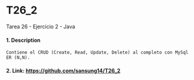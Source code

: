# T26_2
Tarea 26 - Ejercicio 2 - Java

#### 1. Description
```
Contiene el CRUD (Create, Read, Update, Delete) al completo con MySql ER (N,N).
```

#### 2. Link: https://github.com/sansung14/T26_2
